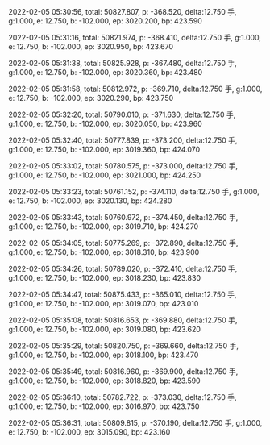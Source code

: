 2022-02-05 05:30:56, total: 50827.807, p: -368.520, delta:12.750 手, g:1.000, e: 12.750, b: -102.000, ep: 3020.200, bp: 423.590

2022-02-05 05:31:16, total: 50821.974, p: -368.410, delta:12.750 手, g:1.000, e: 12.750, b: -102.000, ep: 3020.950, bp: 423.670

2022-02-05 05:31:38, total: 50825.928, p: -367.480, delta:12.750 手, g:1.000, e: 12.750, b: -102.000, ep: 3020.360, bp: 423.480

2022-02-05 05:31:58, total: 50812.972, p: -369.710, delta:12.750 手, g:1.000, e: 12.750, b: -102.000, ep: 3020.290, bp: 423.750

2022-02-05 05:32:20, total: 50790.010, p: -371.630, delta:12.750 手, g:1.000, e: 12.750, b: -102.000, ep: 3020.050, bp: 423.960

2022-02-05 05:32:40, total: 50777.839, p: -373.200, delta:12.750 手, g:1.000, e: 12.750, b: -102.000, ep: 3019.360, bp: 424.070

2022-02-05 05:33:02, total: 50780.575, p: -373.000, delta:12.750 手, g:1.000, e: 12.750, b: -102.000, ep: 3021.000, bp: 424.250

2022-02-05 05:33:23, total: 50761.152, p: -374.110, delta:12.750 手, g:1.000, e: 12.750, b: -102.000, ep: 3020.130, bp: 424.280

2022-02-05 05:33:43, total: 50760.972, p: -374.450, delta:12.750 手, g:1.000, e: 12.750, b: -102.000, ep: 3019.710, bp: 424.270

2022-02-05 05:34:05, total: 50775.269, p: -372.890, delta:12.750 手, g:1.000, e: 12.750, b: -102.000, ep: 3018.310, bp: 423.900

2022-02-05 05:34:26, total: 50789.020, p: -372.410, delta:12.750 手, g:1.000, e: 12.750, b: -102.000, ep: 3018.230, bp: 423.830

2022-02-05 05:34:47, total: 50875.433, p: -365.010, delta:12.750 手, g:1.000, e: 12.750, b: -102.000, ep: 3019.070, bp: 423.010

2022-02-05 05:35:08, total: 50816.653, p: -369.880, delta:12.750 手, g:1.000, e: 12.750, b: -102.000, ep: 3019.080, bp: 423.620

2022-02-05 05:35:29, total: 50820.750, p: -369.660, delta:12.750 手, g:1.000, e: 12.750, b: -102.000, ep: 3018.100, bp: 423.470

2022-02-05 05:35:49, total: 50816.960, p: -369.900, delta:12.750 手, g:1.000, e: 12.750, b: -102.000, ep: 3018.820, bp: 423.590

2022-02-05 05:36:10, total: 50782.722, p: -373.030, delta:12.750 手, g:1.000, e: 12.750, b: -102.000, ep: 3016.970, bp: 423.750

2022-02-05 05:36:31, total: 50809.815, p: -370.190, delta:12.750 手, g:1.000, e: 12.750, b: -102.000, ep: 3015.090, bp: 423.160